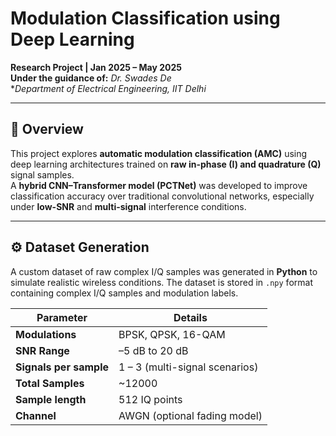 # Modulation Classification using Deep Learning

**Research Project | Jan 2025 – May 2025**  
**Under the guidance of:** *Dr. Swades De*  
**Department of Electrical Engineering, IIT Delhi*

---

## 🧠 Overview
This project explores **automatic modulation classification (AMC)** using deep learning architectures trained on **raw in-phase (I) and quadrature (Q)** signal samples.  
A **hybrid CNN–Transformer model (PCTNet)** was developed to improve classification accuracy over traditional convolutional networks, especially under **low-SNR** and **multi-signal** interference conditions.

---

## ⚙️ Dataset Generation
A custom dataset of raw complex I/Q samples was generated in **Python** to simulate realistic wireless conditions.
The dataset is stored in `.npy` format containing complex I/Q samples and modulation labels.

| Parameter | Details |
|------------|----------|
| **Modulations** | BPSK, QPSK, 16-QAM |
| **SNR Range** | –5 dB to 20 dB |
| **Signals per sample** | 1 – 3 (multi-signal scenarios) |
| **Total Samples** | ~12000 |
| **Sample length** | 512 IQ points |
| **Channel** | AWGN (optional fading model) |



